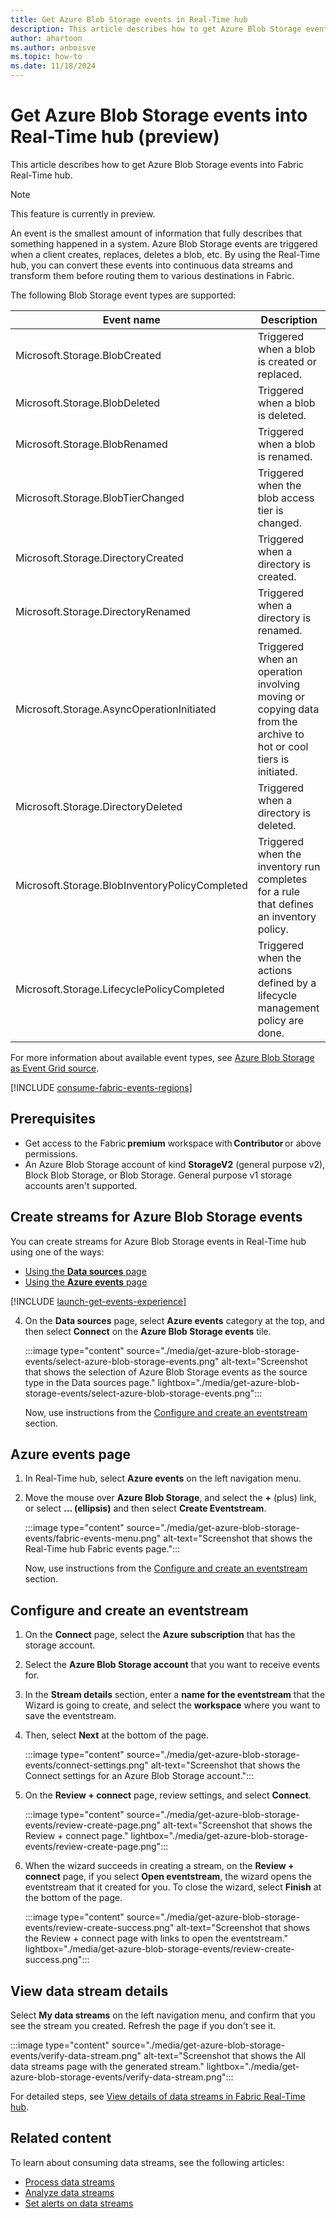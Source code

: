 ```yaml
---
title: Get Azure Blob Storage events in Real-Time hub
description: This article describes how to get Azure Blob Storage events as an eventstream in Fabric Real-Time hub.
author: ahartoon
ms.author: anboisve
ms.topic: how-to
ms.date: 11/18/2024
---
```


# Get Azure Blob Storage events into Real-Time hub (preview)

This article describes how to get Azure Blob Storage events into Fabric Real-Time hub.

> [!NOTE]
> This feature is currently in preview.

An event is the smallest amount of information that fully describes that something happened in a system. Azure Blob Storage events are triggered when a client creates, replaces, deletes a blob, etc. By using the Real-Time hub, you can convert these events into continuous data streams and transform them before routing them to various destinations in Fabric.

The following Blob Storage event types are supported:

|Event name|Description|
|-------|------------|
|Microsoft.Storage.BlobCreated|Triggered when a blob is created or replaced.|
|Microsoft.Storage.BlobDeleted                    |Triggered when a blob is deleted.|
|Microsoft.Storage.BlobRenamed                    |Triggered when a blob is renamed.|
|Microsoft.Storage.BlobTierChanged                |Triggered when the blob access tier is changed.|
|Microsoft.Storage.DirectoryCreated               |Triggered when a directory is created.|
|Microsoft.Storage.DirectoryRenamed               |Triggered when a directory is renamed.|
|Microsoft.Storage.AsyncOperationInitiated        |Triggered when an operation involving moving or copying data from the archive to hot or cool tiers is initiated.|
|Microsoft.Storage.DirectoryDeleted               |Triggered when a directory is deleted.|
|Microsoft.Storage.BlobInventoryPolicyCompleted   |Triggered when the inventory run completes for a rule that defines an inventory policy.|
|Microsoft.Storage.LifecyclePolicyCompleted       |Triggered when the actions defined by a lifecycle management policy are done.|

For more information about available event types, see [Azure Blob Storage as Event Grid source](/azure/event-grid/event-schema-blob-storage).

[!INCLUDE [consume-fabric-events-regions](./includes/consume-fabric-events-regions.md)]

## Prerequisites

- Get access to the Fabric **premium** workspace with **Contributor** or above permissions.
- An Azure Blob Storage account of kind **StorageV2** (general purpose v2), Block Blob Storage, or Blob Storage. General purpose v1 storage accounts aren't supported.

## Create streams for Azure Blob Storage events

You can create streams for Azure Blob Storage events in Real-Time hub using one of the ways:

- [Using the **Data sources** page](#data-sources-page)
- [Using the **Azure events** page](#azure-events-page)

[!INCLUDE [launch-get-events-experience](./includes/launch-get-events-experience.md)]

4. On the **Data sources** page, select **Azure events** category at the top, and then select **Connect** on the **Azure Blob Storage events** tile. 

    :::image type="content" source="./media/get-azure-blob-storage-events/select-azure-blob-storage-events.png" alt-text="Screenshot that shows the selection of Azure Blob Storage events as the source type in the Data sources page." lightbox="./media/get-azure-blob-storage-events/select-azure-blob-storage-events.png":::

    Now, use instructions from the [Configure and create an eventstream](#configure-and-create-an-eventstream) section.

## Azure events page

1. In Real-Time hub, select **Azure events** on the left navigation menu.
1. Move the mouse over **Azure Blob Storage**, and select the **+** (plus) link, or select **... (ellipsis)** and then select **Create Eventstream**.

    :::image type="content" source="./media/get-azure-blob-storage-events/fabric-events-menu.png" alt-text="Screenshot that shows the Real-Time hub Fabric events page.":::
    
    Now, use instructions from the [Configure and create an eventstream](#configure-and-create-an-eventstream) section.

## Configure and create an eventstream

1. On the **Connect** page, select the **Azure subscription** that has the storage account.
1. Select the **Azure Blob Storage account** that you want to receive events for.
1. In the **Stream details** section, enter a **name for the eventstream** that the Wizard is going to create, and select the **workspace** where you want to save the eventstream.
1. Then, select **Next** at the bottom of the page.

    :::image type="content" source="./media/get-azure-blob-storage-events/connect-settings.png" alt-text="Screenshot that shows the Connect settings for an Azure Blob Storage account.":::
1. On the **Review + connect** page, review settings, and select **Connect**.

    :::image type="content" source="./media/get-azure-blob-storage-events/review-create-page.png" alt-text="Screenshot that shows the Review + connect page." lightbox="./media/get-azure-blob-storage-events/review-create-page.png":::
1. When the wizard succeeds in creating a stream, on the **Review + connect** page, if you select **Open eventstream**, the wizard opens the eventstream that it created for you. To close the wizard, select **Finish** at the bottom of the page.

    :::image type="content" source="./media/get-azure-blob-storage-events/review-create-success.png" alt-text="Screenshot that shows the Review + connect page with links to open the eventstream." lightbox="./media/get-azure-blob-storage-events/review-create-success.png":::

## View data stream details
Select **My data streams** on the left navigation menu, and confirm that you see the stream you created. Refresh the page if you don't see it. 

:::image type="content" source="./media/get-azure-blob-storage-events/verify-data-stream.png" alt-text="Screenshot that shows the All data streams page with the generated stream." lightbox="./media/get-azure-blob-storage-events/verify-data-stream.png":::

For detailed steps, see [View details of data streams in Fabric Real-Time hub](view-data-stream-details.md).


## Related content

To learn about consuming data streams, see the following articles:

- [Process data streams](process-data-streams-using-transformations.md)
- [Analyze data streams](analyze-data-streams-using-kql-table-queries.md)
- [Set alerts on data streams](set-alerts-data-streams.md)
